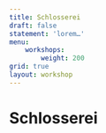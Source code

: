 ```yaml
---
title: Schlosserei
draft: false
statement: 'lorem…'
menu:
    workshops:
        weight: 200
grid: true
layout: workshop
---
```


# Schlosserei
